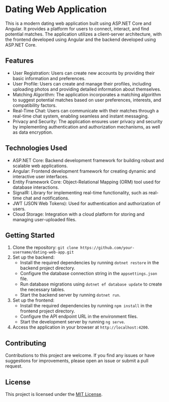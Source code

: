 # Dating Web Application

This is a modern dating web application built using ASP.NET Core and Angular. It provides a platform for users to connect, interact, and find potential matches. The application utilizes a client-server architecture, with the frontend developed using Angular and the backend developed using ASP.NET Core.

## Features

- User Registration: Users can create new accounts by providing their basic information and preferences.
- User Profile: Users can create and manage their profiles, including uploading photos and providing detailed information about themselves.
- Matching Algorithm: The application incorporates a matching algorithm to suggest potential matches based on user preferences, interests, and compatibility factors.
- Real-Time Chat: Users can communicate with their matches through a real-time chat system, enabling seamless and instant messaging.
- Privacy and Security: The application ensures user privacy and security by implementing authentication and authorization mechanisms, as well as data encryption.

## Technologies Used

- ASP.NET Core: Backend development framework for building robust and scalable web applications.
- Angular: Frontend development framework for creating dynamic and interactive user interfaces.
- Entity Framework Core: Object-Relational Mapping (ORM) tool used for database interactions.
- SignalR: Library for implementing real-time functionality, such as real-time chat and notifications.
- JWT (JSON Web Tokens): Used for authentication and authorization of users.
- Cloud Storage: Integration with a cloud platform for storing and managing user-uploaded files.

## Getting Started

1. Clone the repository: `git clone https://github.com/your-username/dating-web-app.git`
2. Set up the backend:
   - Install the required dependencies by running `dotnet restore` in the backend project directory.
   - Configure the database connection string in the `appsettings.json` file.
   - Run database migrations using `dotnet ef database update` to create the necessary tables.
   - Start the backend server by running `dotnet run`.
3. Set up the frontend:
   - Install the required dependencies by running `npm install` in the frontend project directory.
   - Configure the API endpoint URL in the environment files.
   - Start the development server by running `ng serve`.
4. Access the application in your browser at `http://localhost:4200`.

## Contributing

Contributions to this project are welcome. If you find any issues or have suggestions for improvements, please open an issue or submit a pull request.

## License

This project is licensed under the [MIT License](LICENSE).
